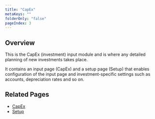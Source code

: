 ```yaml
---
title: "CapEx"
metaKeys: ""
folderOnly: "false"
pageIndex: 3
---
```


## Overview
This is the CapEx (investment) input module and is where any detailed planning of new investments takes place. <br/>

It contains an input page (CapEx) and a setup page (Setup) that enables configuration of the input page and investment-specific settings such as accounts, depreciation rates and so on.
<br/>

## Related Pages
-  [CapEx](capex/capex)
-  [Setup](capex/setup)

<br/>
